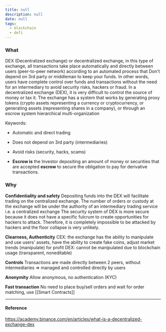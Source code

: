 ```yaml
---
title: null
description: null
date: null
tags:
  - blockchain
  - defi
---
```


### What

DEX (Decentralized exchange) or decentralized exchange, in this type of exchange, all transactions take place automatically and directly between users (peer-to-peer network) according to an automated process that Don't depend on 3rd party or middleman to keep your funds. In other words, users have complete control over funds and transactions without the need for an intermediary to avoid security risks, hackers or fraud. In a decentralized exchange (DEX), it is very difficult to control the source of money or tax it. The exchange has a system that works by generating proxy tokens (crypto assets representing a currency or cryptocurrency, or generating assets (representing shares in a company), or through an escrow system hierarchical multi-organization

Keywords:

- Automatic and direct trading
- Does not depend on 3rd party (intermediaries)
- Avoid risks (security, hacks, scams)

- **Escrow is** the Investor depositing an amount of money or securities that are accepted **escrow** to secure the obligation to pay for derivative transactions.

### Why

**Confidentiality and safety** Depositing funds into the DEX will facilitate trading on the centralized exchange. The number of orders or custody at the exchange will be under the authority of an intermediary trading service i.e. a centralized exchange The security system of DEX is more secure because it does not have a specific fulcrum to create opportunities for hackers to attack. Therefore, it is completely impossible to be attacked by hackers and the floor collapse is very unlikely.

**Clearness, Authenticity** CEX: the exchange has the ability to manipulate and use users' assets, have the ability to create fake coins, adjust market trends (manipulate) for profit DEX: cannot be manipulated due to blockchain usage (transparent, noneditable)

**Controls** Transactions are made directly between 2 peers, without intermediaries => managed and controlled directly by users

**Anonymity** Allow anonymous, no authentication (KYC)

**Fast transaction** No need to place buy/sell orders and wait for order matching, use [[Smart Contracts]]

---

#### Reference

https://academy.binance.com/en/articles/what-is-a-decentralized-exchange-dex
